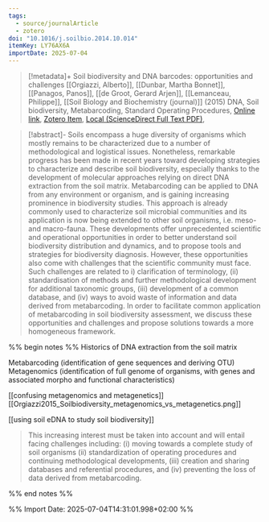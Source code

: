 ```yaml
---
tags:
  - source/journalArticle
  - zotero
doi: "10.1016/j.soilbio.2014.10.014"
itemKey: LY76AX6A
importDate: 2025-07-04
---
```

>[!metadata]+
> Soil biodiversity and DNA barcodes: opportunities and challenges
> [[Orgiazzi, Alberto]], [[Dunbar, Martha Bonnet]], [[Panagos, Panos]], [[de Groot, Gerard Arjen]], [[Lemanceau, Philippe]], 
> [[Soil Biology and Biochemistry (journal)]] (2015)
> DNA, Soil biodiversity, Metabarcoding, Standard Operating Procedures, 
> [Online link](https://www.sciencedirect.com/science/article/pii/S0038071714003617), [Zotero Item](zotero://select/library/items/LY76AX6A), [Local (ScienceDirect Full Text PDF)](file://C:/Users/aburg/Documents/references/zotero/storage/2WGH622R/Orgiazzi2015_Soilbiodiversity.pdf), 

>[!abstract]-
>Soils encompass a huge diversity of organisms which mostly remains to be characterized due to a number of methodological and logistical issues. Nonetheless, remarkable progress has been made in recent years toward developing strategies to characterize and describe soil biodiversity, especially thanks to the development of molecular approaches relying on direct DNA extraction from the soil matrix. Metabarcoding can be applied to DNA from any environment or organism, and is gaining increasing prominence in biodiversity studies. This approach is already commonly used to characterize soil microbial communities and its application is now being extended to other soil organisms, i.e. meso- and macro-fauna. These developments offer unprecedented scientific and operational opportunities in order to better understand soil biodiversity distribution and dynamics, and to propose tools and strategies for biodiversity diagnosis. However, these opportunities also come with challenges that the scientific community must face. Such challenges are related to i) clarification of terminology, (ii) standardisation of methods and further methodological development for additional taxonomic groups, (iii) development of a common database, and (iv) ways to avoid waste of information and data derived from metabarcoding. In order to facilitate common application of metabarcoding in soil biodiversity assessment, we discuss these opportunities and challenges and propose solutions towards a more homogeneous framework.

%% begin notes %%
Historics of DNA extraction from the soil matrix

Metabarcoding (identification of gene sequences and deriving OTU)
Metagenomics (identification of full genome of organisms, with genes and associated morpho and functional characteristics)

[[confusing metagenomics and metagenetics]]
[[Orgiazzi2015_Soilbiodiversity_metagenomics_vs_metagenetics.png]]

[[using soil eDNA to study soil biodiversity]]
>This increasing interest must be taken into account and will entail facing challenges including: (i) moving towards a complete study of soil organisms (ii) standardization of operating procedures and continuing methodological developments, (iii) creation and sharing databases and referential procedures, and (iv) preventing the loss of data derived from metabarcoding.

%% end notes %%

%% Import Date: 2025-07-04T14:31:01.998+02:00 %%
